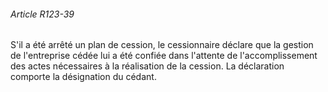 ###### Article R123-39

S'il a été arrêté un plan de cession, le cessionnaire déclare que la gestion de l'entreprise cédée lui a été confiée dans l'attente de l'accomplissement des actes nécessaires à la réalisation de la cession. La déclaration comporte la désignation du cédant.

